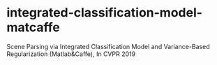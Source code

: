# integrated-classification-model-matcaffe
Scene Parsing via Integrated Classification Model and Variance-Based Regularization  (Matlab&amp;Caffe), In CVPR 2019
